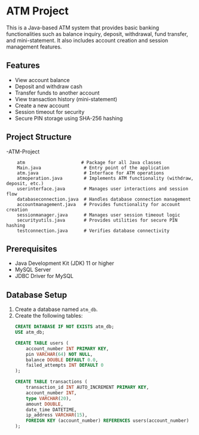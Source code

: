# ATM Project

This is a Java-based ATM system that provides basic banking functionalities such as balance inquiry, deposit, withdrawal, fund transfer, and mini-statement. It also includes account creation and session management features.

## Features

- View account balance
- Deposit and withdraw cash
- Transfer funds to another account
- View transaction history (mini-statement)
- Create a new account
- Session timeout for security
- Secure PIN storage using SHA-256 hashing

## Project Structure

-ATM-Project
        
        
        
        
        atm                     # Package for all Java classes
        Main.java                # Entry point of the application
        atm.java                 # Interface for ATM operations
        atmoperation.java        # Implements ATM functionality (withdraw, deposit, etc.)
        userinterface.java       # Manages user interactions and session flow
        databaseconnection.java  # Handles database connection management
        accountmanagement.java   # Provides functionality for account creation
        sessionmanager.java      # Manages user session timeout logic
        securityutils.java       # Provides utilities for secure PIN hashing
        testconnection.java      # Verifies database connectivity


## Prerequisites

- Java Development Kit (JDK) 11 or higher
- MySQL Server
- JDBC Driver for MySQL

## Database Setup

1. Create a database named `atm_db`.
2. Create the following tables:
   ```sql
   CREATE DATABASE IF NOT EXISTS atm_db;
   USE atm_db;

   CREATE TABLE users (
       account_number INT PRIMARY KEY,
       pin VARCHAR(64) NOT NULL,
       balance DOUBLE DEFAULT 0.0,
       failed_attempts INT DEFAULT 0
   );

   CREATE TABLE transactions (
       transaction_id INT AUTO_INCREMENT PRIMARY KEY,
       account_number INT,
       type VARCHAR(20),
       amount DOUBLE,
       date_time DATETIME,
       ip_address VARCHAR(15),
       FOREIGN KEY (account_number) REFERENCES users(account_number)
   );
